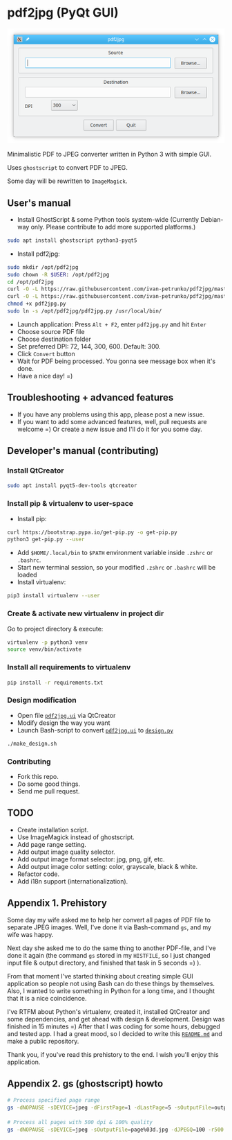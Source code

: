 # pdf2jpg (PyQt GUI)

![pdf2jpg screenshot 1](docs/images/screenshot1.png)

Minimalistic PDF to JPEG converter written in Python 3 with simple GUI.

Uses `ghostscript` to convert PDF to JPEG. 

Some day will be rewritten to `ImageMagick`.

## User's manual
* Install GhostScript & some Python tools system-wide 
(Currently Debian-way only. Please contribute to add more supported platforms.)
```bash
sudo apt install ghostscript python3-pyqt5
```
* Install pdf2jpg:
```bash
sudo mkdir /opt/pdf2jpg
sudo chown -R $USER: /opt/pdf2jpg
cd /opt/pdf2jpg
curl -O -L https://raw.githubusercontent.com/ivan-petrunko/pdf2jpg/master/pdf2jpg.py
curl -O -L https://raw.githubusercontent.com/ivan-petrunko/pdf2jpg/master/design.py
chmod +x pdf2jpg.py
sudo ln -s /opt/pdf2jpg/pdf2jpg.py /usr/local/bin/
```
* Launch application: Press `Alt + F2`, enter `pdf2jpg.py` and hit `Enter`
* Choose source PDF file
* Choose destination folder
* Set preferred DPI: 72, 144, 300, 600. Default: 300.
* Click `Convert` button
* Wait for PDF being processed. You gonna see message box when it's done.
* Have a nice day! =)

## Troubleshooting + advanced features
* If you have any problems using this app, please post a new issue.
* If you want to add some advanced features, well, pull requests are welcome =) 
Or create a new issue and I'll do it for you some day. 

## Developer's manual (contributing)
### Install QtCreator
```bash
sudo apt install pyqt5-dev-tools qtcreator
```

### Install pip & virtualenv to user-space
* Install pip:
```bash
curl https://bootstrap.pypa.io/get-pip.py -o get-pip.py
python3 get-pip.py --user
```
* Add `$HOME/.local/bin` to `$PATH` environment variable inside `.zshrc` or `.bashrc`.
* Start new terminal session, so your modified `.zshrc` or `.bashrc` will be loaded
* Install virtualenv:
```bash
pip3 install virtualenv --user
```

### Create & activate new virtualenv in project dir
Go to project directory & execute:
```bash
virtualenv -p python3 venv
source venv/bin/activate
```

### Install all requirements to virtualenv
```bash
pip install -r requirements.txt
```

### Design modification
* Open file [`pdf2jpg.ui`](pdf2jpg.ui) via QtCreator
* Modify design the way you want
* Launch Bash-script to convert [`pdf2jpg.ui`](pdf2jpg.ui) to [`design.py`](design.py)
```bash
./make_design.sh
```

### Contributing
* Fork this repo.
* Do some good things.
* Send me pull request.

## TODO
* Create installation script.
* Use ImageMagick instead of ghostscript.
* Add page range setting.
* Add output image quality selector.
* Add output image format selector: jpg, png, gif, etc.
* Add output image color setting: color, grayscale, black & white. 
* Refactor code.
* Add i18n support (internationalization).

## Appendix 1. Prehistory
Some day my wife asked me to help her convert all pages of PDF file to separate JPEG images.
Well, I've done it via Bash-command `gs`, and my wife was happy.

Next day she asked me to do the same thing to another PDF-file, and I've done it again 
(the command `gs` stored in my `HISTFILE`, so I just changed input file & output directory, 
and finished that task in 5 seconds =) ).

From that moment I've started thinking about creating simple GUI application 
so people not using Bash can do these things by themselves. 
Also, I wanted to write something in Python for a long time, and I thought that 
it is a nice coincidence. 

I've RTFM about Python's virtualenv, created it, installed QtCreator and some dependencies, 
and get ahead with design & development. Design was finished in 15 minutes =)
After that I was coding for some hours, debugged and tested app. 
I had a great mood, so I decided to write this [`README.md`](README.md) and make a public repository.

Thank you, if you've read this prehistory to the end. I wish you'll enjoy this application.

## Appendix 2. gs (ghostscript) howto
```bash
# Process specified page range
gs -dNOPAUSE -sDEVICE=jpeg -dFirstPage=1 -dLastPage=5 -sOutputFile=output%d.jpg -dJPEGQ=100 -r500 -q intput.pdf -c quit

# Process all pages with 500 dpi & 100% quality
gs -dNOPAUSE -sDEVICE=jpeg -sOutputFile=page%03d.jpg -dJPEGQ=100 -r500 -q intput.pdf -c quit
```
